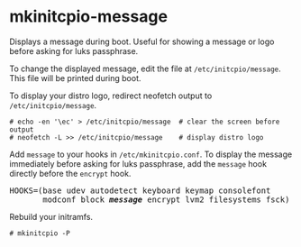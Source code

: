 mkinitcpio-message
==================

Displays a message during boot. Useful for showing a message or logo before
asking for luks passphrase.

To change the displayed message, edit the file at `/etc/initcpio/message`.
This file will be printed during boot.

To display your distro logo, redirect neofetch output to
`/etc/initcpio/message`.
```
# echo -en '\ec' > /etc/initcpio/message  # clear the screen before output
# neofetch -L >> /etc/initcpio/message    # display distro logo
```

Add `message` to your hooks in `/etc/mkinitcpio.conf`. To display the message
immediately before asking for luks passphrase, add the `message` hook directly
before the `encrypt` hook.
<pre>
HOOKS=(base udev autodetect keyboard keymap consolefont
       modconf block <b><i>message</i></b> encrypt lvm2 filesystems fsck)
</pre>

Rebuild your initramfs.
```
# mkinitcpio -P
```
